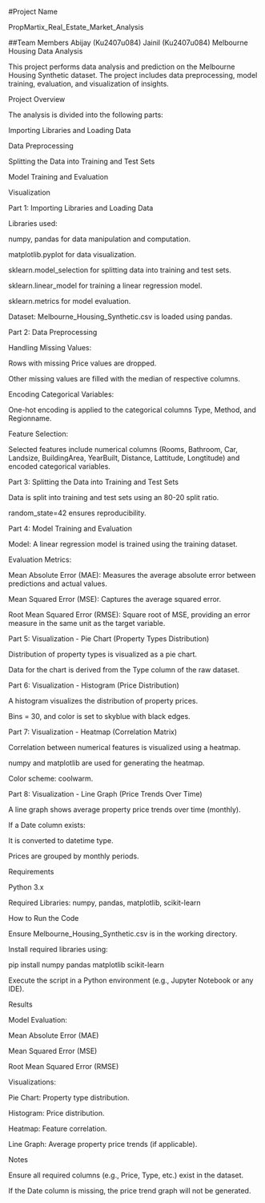 #Project Name

PropMartix_Real_Estate_Market_Analysis

##Team Members
Abijay (Ku2407u084)
Jainil  (Ku2407u084)
Melbourne Housing Data Analysis

This project performs data analysis and prediction on the Melbourne Housing Synthetic dataset. The project includes data preprocessing, model training, evaluation, and visualization of insights.

Project Overview

The analysis is divided into the following parts:

Importing Libraries and Loading Data

Data Preprocessing

Splitting the Data into Training and Test Sets

Model Training and Evaluation

Visualization

Part 1: Importing Libraries and Loading Data

Libraries used:

numpy, pandas for data manipulation and computation.

matplotlib.pyplot for data visualization.

sklearn.model_selection for splitting data into training and test sets.

sklearn.linear_model for training a linear regression model.

sklearn.metrics for model evaluation.

Dataset: Melbourne_Housing_Synthetic.csv is loaded using pandas.

Part 2: Data Preprocessing

Handling Missing Values:

Rows with missing Price values are dropped.

Other missing values are filled with the median of respective columns.

Encoding Categorical Variables:

One-hot encoding is applied to the categorical columns Type, Method, and Regionname.

Feature Selection:

Selected features include numerical columns (Rooms, Bathroom, Car, Landsize, BuildingArea, YearBuilt, Distance, Lattitude, Longtitude) and encoded categorical variables.

Part 3: Splitting the Data into Training and Test Sets

Data is split into training and test sets using an 80-20 split ratio.

random_state=42 ensures reproducibility.

Part 4: Model Training and Evaluation

Model: A linear regression model is trained using the training dataset.

Evaluation Metrics:

Mean Absolute Error (MAE): Measures the average absolute error between predictions and actual values.

Mean Squared Error (MSE): Captures the average squared error.

Root Mean Squared Error (RMSE): Square root of MSE, providing an error measure in the same unit as the target variable.

Part 5: Visualization - Pie Chart (Property Types Distribution)

Distribution of property types is visualized as a pie chart.

Data for the chart is derived from the Type column of the raw dataset.

Part 6: Visualization - Histogram (Price Distribution)

A histogram visualizes the distribution of property prices.

Bins = 30, and color is set to skyblue with black edges.

Part 7: Visualization - Heatmap (Correlation Matrix)

Correlation between numerical features is visualized using a heatmap.

numpy and matplotlib are used for generating the heatmap.

Color scheme: coolwarm.

Part 8: Visualization - Line Graph (Price Trends Over Time)

A line graph shows average property price trends over time (monthly).

If a Date column exists:

It is converted to datetime type.

Prices are grouped by monthly periods.

Requirements

Python 3.x

Required Libraries: numpy, pandas, matplotlib, scikit-learn

How to Run the Code

Ensure Melbourne_Housing_Synthetic.csv is in the working directory.

Install required libraries using:

pip install numpy pandas matplotlib scikit-learn

Execute the script in a Python environment (e.g., Jupyter Notebook or any IDE).

Results

Model Evaluation:

Mean Absolute Error (MAE)

Mean Squared Error (MSE)

Root Mean Squared Error (RMSE)

Visualizations:

Pie Chart: Property type distribution.

Histogram: Price distribution.

Heatmap: Feature correlation.

Line Graph: Average property price trends (if applicable).

Notes

Ensure all required columns (e.g., Price, Type, etc.) exist in the dataset.

If the Date column is missing, the price trend graph will not be generated.


